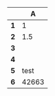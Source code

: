|   | A |
|---|---|
| __1__ | 1 |
| __2__ | 1.5 |
| __3__ |  |
| __4__ |  |
| __5__ | test |
| __6__ | 42663 |
